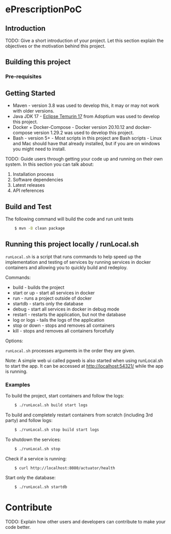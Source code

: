 ePrescriptionPoC
===============================================================================

## Introduction

TODO: Give a short introduction of your project. Let this section explain the objectives or the motivation behind this project.

## Building this project

### Pre-requisites

## Getting Started

* Maven - version 3.8 was used to develop this, it may or may not work with older versions.
* Java JDK 17 - [Eclipse Temurin 17](https://adoptium.net/?variant=openjdk17&jvmVariant=hotspot) from Adoptium was used to develop this project.
* Docker + Docker-Compose - Docker version 20.10.12 and docker-compose version 1.29.2 was used to develop this project.
* Bash - version 5+ - Most scripts in this project are Bash scripts - Linux and Mac should have that already installed, but if you are on windows you might need to install.



TODO: Guide users through getting your code up and running on their own system. In this section you can talk about:
1.	Installation process
2.	Software dependencies
3.	Latest releases
4.	API references

## Build and Test

The following command will build the code and run unit tests

```bash
    $ mvn -B clean package
```

## Running this project locally / runLocal.sh

```runLocal.sh``` is a script that runs commands to help speed up the implementation and testing of services by running services
in docker containers and allowing you to quickly build and redeploy.

Commands:

* build - builds the project
* start or up - start all services in docker
* run - runs a project outside of docker
* startdb - starts only the database
* debug - start all services in docker in debug mode
* restart - restarts the application, but not the database
* log or logs - tails the logs of the application
* stop or down - stops and removes all containers
* kill - stops and removes all containers forcefully

Options:

```runLocal.sh``` processes arguments in the order they are given.

Note: A simple web ui called pgweb is also started when using runLocal.sh to start the app. It can be accessed at [http://localhost:54321/](http://localhost:54321/) while the app is running.


### Examples

To build the project, start containers and follow the logs:
```bash
    $ ./runLocal.sh build start logs
```

To build and completely restart containers from scratch (including 3rd party) and follow logs:
```bash
    $ ./runLocal.sh stop build start logs
```

To shutdown the services:
```bash
    $ ./runLocal.sh stop
```

Check if a service is running:
```bash
    $ curl http://localhost:8080/actuator/health
```

Start only the database:
```bash
    $ ./runLocal.sh startdb
```


# Contribute
TODO: Explain how other users and developers can contribute to make your code better.

